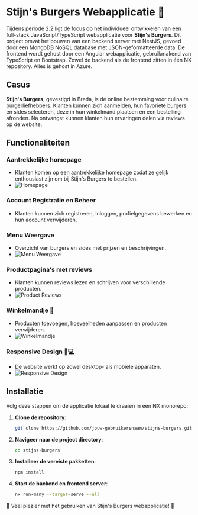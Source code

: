 # Stijn's Burgers Webapplicatie 🍔

Tijdens periode 2.2 ligt de focus op het individueel ontwikkelen van een full-stack JavaScript/TypeScript webapplicatie voor **Stijn's Burgers**. Dit project omvat het bouwen van een backend server met NestJS, gevoed door een MongoDB NoSQL database met JSON-geformatteerde data. De frontend wordt gehost door een Angular webapplicatie, gebruikmakend van TypeScript en Bootstrap. Zowel de backend als de frontend zitten in één NX repository. Alles is gehost in Azure.

## Casus

**Stijn's Burgers**, gevestigd in Breda, is dé online bestemming voor culinaire burgerliefhebbers. Klanten kunnen zich aanmelden, hun favoriete burgers en sides selecteren, deze in hun winkelmand plaatsen en een bestelling afronden. Na ontvangst kunnen klanten hun ervaringen delen via reviews op de website.

## Functionaliteiten

### Aantrekkelijke homepage
- Klanten komen op een aantrekkelijke homepage zodat ze gelijk enthousiast zijn om bij Stijn's Burgers te bestellen.
- ![Homepage](https://stijnrobben.nl/img/home.png)

### Account Registratie en Beheer
- Klanten kunnen zich registreren, inloggen, profielgegevens bewerken en hun account verwijderen.

### Menu Weergave
- Overzicht van burgers en sides met prijzen en beschrijvingen.
- ![Menu Weergave](https://stijnrobben.nl/img/menu.png)

### Productpagina's met reviews
- Klanten kunnen reviews lezen en schrijven voor verschillende producten.
- ![Product Reviews](https://stijnrobben.nl/img/menuitem.png)

### Winkelmandje 🛒
- Producten toevoegen, hoeveelheden aanpassen en producten verwijderen.
- ![Winkelmandje](https://stijnrobben.nl/img/cart.png)

### Responsive Design 📱💻
- De website werkt op zowel desktop- als mobiele apparaten.
- ![Responsive Design](img_url_here)


## Installatie

Volg deze stappen om de applicatie lokaal te draaien in een NX monorepo:

1. **Clone de repository**:
    ```bash
    git clone https://github.com/jouw-gebruikersnaam/stijns-burgers.git
    ```

2. **Navigeer naar de project directory**:
    ```bash
    cd stijns-burgers
    ```

3. **Installeer de vereiste pakketten**:
    ```bash
    npm install
    ```

4. **Start de backend en frontend server**:
    ```bash
    nx run-many --target=serve --all
    ```


🎉 Veel plezier met het gebruiken van Stijn's Burgers webapplicatie! 🍔
